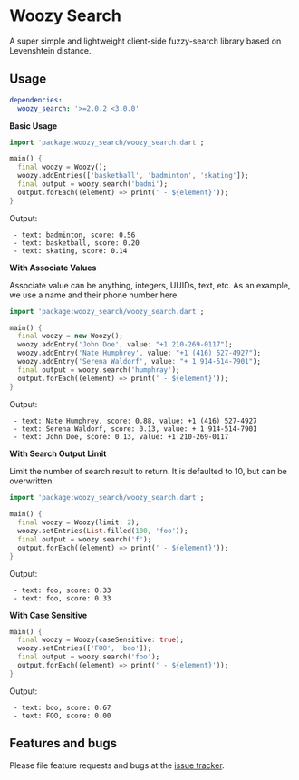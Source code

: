 # Woozy Search

A super simple and lightweight client-side fuzzy-search library based on Levenshtein distance. 

## Usage

```pubspec.yaml
dependencies:
  woozy_search: '>=2.0.2 <3.0.0'
```

**Basic Usage**

```dart
import 'package:woozy_search/woozy_search.dart';

main() {
  final woozy = Woozy();
  woozy.addEntries(['basketball', 'badminton', 'skating']);
  final output = woozy.search('badmi');
  output.forEach((element) => print(' - ${element}'));
}
```

Output:

```text
 - text: badminton, score: 0.56
 - text: basketball, score: 0.20
 - text: skating, score: 0.14
```

**With Associate Values**

Associate value can be anything, integers, UUIDs, text, etc. 
As an example, we use a name and their phone number here. 

```dart
import 'package:woozy_search/woozy_search.dart';

main() {
  final woozy = new Woozy();
  woozy.addEntry('John Doe', value: "+1 210-269-0117");
  woozy.addEntry('Nate Humphrey', value: "+1 (416) 527-4927");
  woozy.addEntry('Serena Waldorf', value: "+ 1 914-514-7901");
  final output = woozy.search('humphray');
  output.forEach((element) => print(' - ${element}'));
}
```

Output:

```text
 - text: Nate Humphrey, score: 0.88, value: +1 (416) 527-4927
 - text: Serena Waldorf, score: 0.13, value: + 1 914-514-7901
 - text: John Doe, score: 0.13, value: +1 210-269-0117
```

**With Search Output Limit**

Limit the number of search result to return.
It is defaulted to 10, but can be overwritten. 

```dart
import 'package:woozy_search/woozy_search.dart';
  
main() {
  final woozy = Woozy(limit: 2);
  woozy.setEntries(List.filled(100, 'foo'));
  final output = woozy.search('f');
  output.forEach((element) => print(' - ${element}'));
}
```

Output:

```text
 - text: foo, score: 0.33
 - text: foo, score: 0.33
```

**With Case Sensitive**

```dart
main() {
  final woozy = Woozy(caseSensitive: true);
  woozy.setEntries(['FOO', 'boo']);
  final output = woozy.search('foo');
  output.forEach((element) => print(' - ${element}'));
}
```

Output:

```text
 - text: boo, score: 0.67
 - text: FOO, score: 0.00
```

## Features and bugs

Please file feature requests and bugs at the [issue tracker][tracker].

[tracker]: https://github.com/IvoriApp/woozy-search/issues

